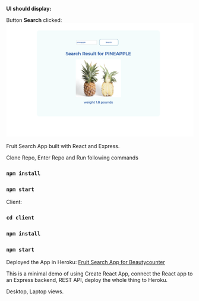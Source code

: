 **UI should display:**

Button **Search** clicked:
![alt text](mockups/fruit-app.png)

Fruit Search App built with React and Express.

Clone Repo, Enter Repo and Run following commands

### `npm install`
### `npm start`


Client:

### `cd client`
### `npm install`
### `npm start` 


Deployed the App in Heroku: [Fruit Search App for Beautycounter](https://beautycounter.herokuapp.com/)


This is a minimal demo of using Create React App, connect the React app to an Express backend, REST API, deploy the whole thing to Heroku.

Desktop, Laptop views.
